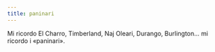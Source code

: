 ```yaml
---
title: paninari
---
```

<span class="newthought">Mi ricordo</span> El Charro, Timberland, Naj Oleari, Durango, Burlington... mi ricordo i «paninari».